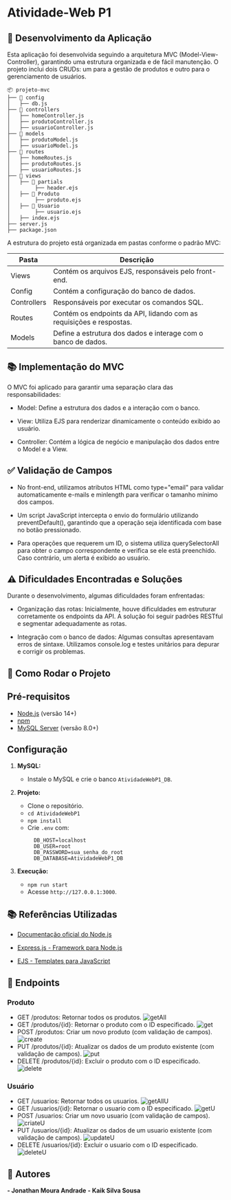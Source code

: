 # Atividade-Web P1

## 🧱 Desenvolvimento da Aplicação

Esta aplicação foi desenvolvida seguindo a arquitetura MVC (Model-View-Controller), garantindo uma estrutura organizada e de fácil manutenção. O projeto inclui dois CRUDs: um para a gestão de produtos e outro para o gerenciamento de usuários.

```
📦 projeto-mvc
├── 📂 config
│   ├── db.js
├── 📂 controllers
│   ├── homeController.js
│   ├── produtoController.js
│   ├── usuarioController.js
├── 📂 models
│   ├── produtoModel.js
│   ├── usuarioModel.js
├── 📂 routes
│   ├── homeRoutes.js
│   ├── produtoRoutes.js
│   ├── usuarioRoutes.js
├── 📂 views
│   ├── 📂 partials
│        ├── header.ejs
│   ├── 📂 Produto
│        ├── produto.ejs
│   ├── 📂 Usuario
│        ├── usuario.ejs
│   ├── index.ejs
├── server.js
├── package.json
```
A estrutura do projeto está organizada em pastas conforme o padrão MVC:

<table style="width:100%;">
  <thead>
    <tr>
      <th>Pasta</th>
      <th>Descrição</th>
    </tr>
  </thead>
  <tbody>
    <tr>
      <td>Views</td>
      <td>Contém os arquivos EJS, responsáveis pelo front-end.</td>
    </tr>
    <tr>
      <td>Config</td>
      <td>Contém a configuração do banco de dados.</td>
    </tr>
    <tr>
      <td>Controllers</td>
      <td>Responsáveis por executar os comandos SQL.</td>
    </tr>
    <tr>
      <td>Routes</td>
      <td>Contém os endpoints da API, lidando com as requisições e respostas.</td>
    </tr>
    <tr>
      <td>Models</td>
      <td>Define a estrutura dos dados e interage com o banco de dados.</td>
    </tr>
  </tbody>
</table>

## 📚 Implementação do MVC

O MVC foi aplicado para garantir uma separação clara das responsabilidades:

- Model: Define a estrutura dos dados e a interação com o banco.

- View: Utiliza EJS para renderizar dinamicamente o conteúdo exibido ao usuário.

- Controller: Contém a lógica de negócio e manipulação dos dados entre o Model e a View.

## ✅ Validação de Campos

- No front-end, utilizamos atributos HTML como type="email" para validar automaticamente e-mails e minlength para verificar o tamanho mínimo dos campos.

- Um script JavaScript intercepta o envio do formulário utilizando preventDefault(), garantindo que a operação seja identificada com base no botão pressionado.

- Para operações que requerem um ID, o sistema utiliza querySelectorAll para obter o campo correspondente e verifica se ele está preenchido. Caso contrário, um alerta é exibido ao usuário.

## ⚠️ Dificuldades Encontradas e Soluções

Durante o desenvolvimento, algumas dificuldades foram enfrentadas:

- Organização das rotas: Inicialmente, houve dificuldades em estruturar corretamente os endpoints da API. A solução foi seguir padrões RESTful e segmentar adequadamente as rotas.

- Integração com o banco de dados: Algumas consultas apresentavam erros de sintaxe. Utilizamos console.log e testes unitários para depurar e corrigir os problemas.

## 🚀 Como Rodar o Projeto

## Pré-requisitos

* [Node.js](https://nodejs.org/) (versão 14+)
* [npm](https://www.npmjs.com/)
* [MySQL Server](https://dev.mysql.com/downloads/mysql/) (versão 8.0+)

## Configuração

1. **MySQL:**
    - Instale o MySQL e crie o banco `AtividadeWebP1_DB`.

2. **Projeto:**
    - Clone o repositório.
    - `cd AtividadeWebP1`
    - `npm install`
    - Crie `.env` com:
      ```dotenv
        DB_HOST=localhost
        DB_USER=root
        DB_PASSWORD=sua_senha_do_root
        DB_DATABASE=AtividadeWebP1_DB
      ```

3.  **Execução:**
    - `npm run start`
    - Acesse `http://127.0.0.1:3000`.

## 📚 Referências Utilizadas

- [Documentação oficial do Node.js](https://nodejs.org/docs/latest/api/)

- [Express.js - Framework para Node.js](https://expressjs.com/en/5x/api.html)

- [EJS - Templates para JavaScript](https://ejs.co/#docs)

## 📝 Endpoints
### Produto
- GET /produtos: Retornar todos os produtos.
  ![getAll](https://github.com/user-attachments/assets/2b1b1e58-a56f-40dd-9256-e99847f02583)
- GET /produtos/{id}: Retornar o produto com o ID especificado.
  ![get](https://github.com/user-attachments/assets/b33966f9-f5cc-4c5b-bb8a-ef933dc072a6)
- POST /produtos: Criar um novo produto (com validação de campos).
  ![create](https://github.com/user-attachments/assets/0d3d415a-2504-4f6f-b4e9-1be63d0c2840)
- PUT /produtos/{id}: Atualizar os dados de um produto existente (com validação de campos).
  ![put](https://github.com/user-attachments/assets/f8d27302-3b58-4938-99ae-9969b9cc9ab2)
- DELETE /produtos/{id}: Excluir o produto com o ID especificado.
  ![delete](https://github.com/user-attachments/assets/e9bf5ede-dcc3-4fe6-90b5-9f2616540a3c)
### Usuário
- GET /usuarios: Retornar todos os usuarios.
  ![getAllU](https://github.com/user-attachments/assets/56231907-1a6b-4193-9474-4087d39da17b)
- GET /usuarios/{id}: Retornar o usuario com o ID especificado.
  ![getU](https://github.com/user-attachments/assets/1db07e1d-d321-4861-8a21-b40eb5a02891)
- POST /usuarios: Criar um novo usuario (com validação de campos).
  ![criateU](https://github.com/user-attachments/assets/06b974a8-0e72-45bc-92e5-c5c1764b0db1)
- PUT /usuarios/{id}: Atualizar os dados de um usuario existente (com validação de campos).
  ![updateU](https://github.com/user-attachments/assets/ca4ac599-3ac8-4226-aad9-081fdf78b218)
- DELETE /usuarios/{id}: Excluir o usuario com o ID especificado.
  ![deleteU](https://github.com/user-attachments/assets/16522baa-dded-4e8b-92e3-712d6fd6f587)

## 📌 Autores
**- Jonathan Moura Andrade**
**- Kaik Silva Sousa**